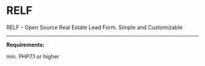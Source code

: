 # RELF
RELF - Open Source Real Estate Lead Form. Simple and Customizable 

-----------------------------------------------------------------------

**Requirements:**

min. PHP7.1 or higher
